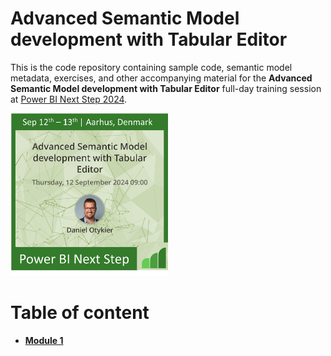 # Advanced Semantic Model development with Tabular Editor

This is the code repository containing sample code, semantic model metadata, exercises, and other accompanying material for the **Advanced Semantic Model development with Tabular Editor** full-day training session at [Power BI Next Step 2024](https://powerbinextstep.com/schedule/training-sessions/).

<img src="Images/banner.jpeg" width="50%">

# Table of content

- **[Module 1](Module%201%20-%20C%23%20Scripting)**
